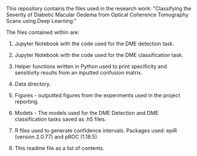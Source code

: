 This repository contains the files used in the research work: 
"Classifying the Severity of Diabetic Macular Oedema from Optical Coherence Tomography Scans using Deep Learning."

The files contained within are: 

1. Jupyter Notebook with the code used for the DME detection task.

3. Jupyter Notebook with the code used for the DME classification task.

5. Helper functions written in Python used to print specificity and sensitivity results from an inputted confusion matrix. 

4. Data directory.

5. Figures - outputted figures from the experiments used in the project reporting. 

6. Models - The models used for the DME Detection and DME classification tasks saved as .h5 files.

7. R files used to generate confidence intervals. Packages used: epiR (version 2.0.77) and pROC (1.18.5).

8. This readme file as a list of contents. 
